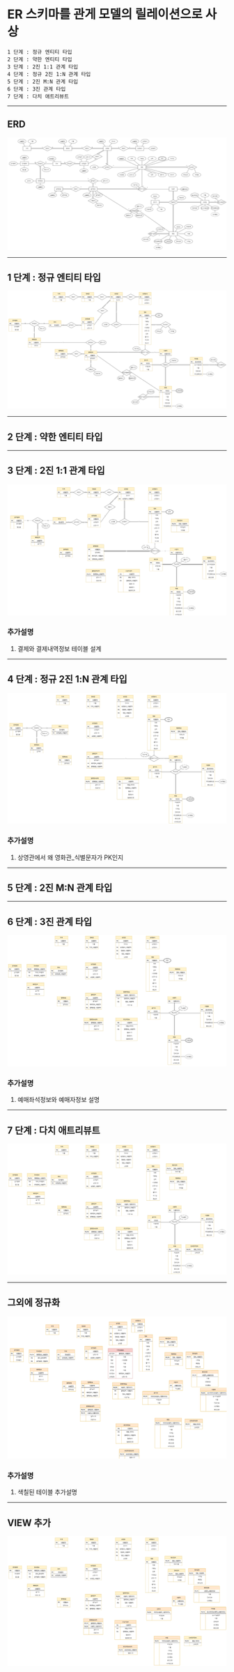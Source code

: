 # ER 스키마를 관게 모델의 릴레이션으로 사상

    1 단계 : 정규 엔티티 타입
    2 단계 : 약한 엔티티 타입
    3 단계 : 2진 1:1 관계 타입
    4 단계 : 정규 2진 1:N 관계 타입
    5 단계 : 2진 M:N 관계 타입
    6 단계 : 3진 관계 타입
    7 단계 : 다치 애트리뷰트

***
## ERD
![ERD](02.개념적데이터모델링(ERD).png)
***
## 1 단계 : 정규 엔티티 타입
![step01](03_1.정규엔티티타입.png)
***
## 2 단계 : 약한 엔티티 타입
***
## 3 단계 : 2진 1:1 관계 타입
![step03](03_3.2진1대1관계타입.png)
### 추가설명
1. 결제와 결제내역정보 테이블 설계
***
## 4 단계 : 정규 2진 1:N 관계 타입
![step04](03_4.정규2진1대N관계타입.png)
### 추가설명
1. 상영관에서 왜 영화관_식별문자가 PK인지
***
## 5 단계 : 2진 M:N 관계 타입
***
## 6 단계 : 3진 관계 타입
![step06](03_6.3진관계타입.png)
### 추가설명
1. 예매좌석정보와 예매자정보 설명
***
## 7 단계 : 다치 애트리뷰트
![step07](03_7.다치애트리뷰트.png)
***
## 그외에 정규화
![정규화마무리](03_8.done.png)
### 추가설명
1. 색칠된 테이블 추가설명
***
## VIEW 추가
![view추가](03_9.view추가.png)